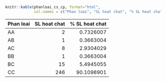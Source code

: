 ``` r
knitr::kable(phanloai_cs_cp, format="html", 
             col.names = c("Phan loai", "SL hoat chat", "% SL hoat chat"))
```

<table>
<thead>
<tr>
<th style="text-align:left;">
Phan loai
</th>
<th style="text-align:right;">
SL hoat chat
</th>
<th style="text-align:right;">
% SL hoat chat
</th>
</tr>
</thead>
<tbody>
<tr>
<td style="text-align:left;">
AA
</td>
<td style="text-align:right;">
2
</td>
<td style="text-align:right;">
0.7326007
</td>
</tr>
<tr>
<td style="text-align:left;">
AB
</td>
<td style="text-align:right;">
1
</td>
<td style="text-align:right;">
0.3663004
</td>
</tr>
<tr>
<td style="text-align:left;">
AC
</td>
<td style="text-align:right;">
8
</td>
<td style="text-align:right;">
2.9304029
</td>
</tr>
<tr>
<td style="text-align:left;">
BB
</td>
<td style="text-align:right;">
1
</td>
<td style="text-align:right;">
0.3663004
</td>
</tr>
<tr>
<td style="text-align:left;">
BC
</td>
<td style="text-align:right;">
15
</td>
<td style="text-align:right;">
5.4945055
</td>
</tr>
<tr>
<td style="text-align:left;">
CC
</td>
<td style="text-align:right;">
246
</td>
<td style="text-align:right;">
90.1098901
</td>
</tr>
</tbody>
</table>
